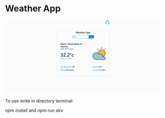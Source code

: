 # Weather App


![App](public/Weather_app.png)


To use write in directory terminal:

*npm install* and *npm run dev*
